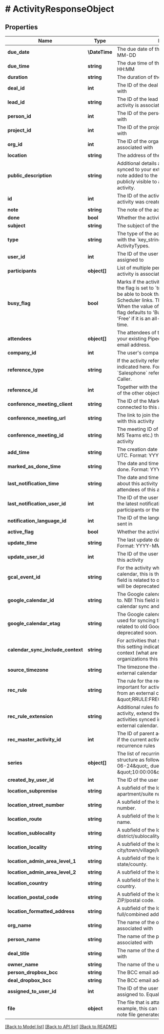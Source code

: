# # ActivityResponseObject

## Properties

Name | Type | Description | Notes
------------ | ------------- | ------------- | -------------
**due_date** | **\DateTime** | The due date of the activity. Format: YYYY-MM-DD | [optional]
**due_time** | **string** | The due time of the activity in UTC. Format: HH:MM | [optional]
**duration** | **string** | The duration of the activity. Format: HH:MM | [optional]
**deal_id** | **int** | The ID of the deal this activity is associated with | [optional]
**lead_id** | **string** | The ID of the lead in the UUID format this activity is associated with | [optional]
**person_id** | **int** | The ID of the person this activity is associated with | [optional]
**project_id** | **int** | The ID of the project this activity is associated with | [optional]
**org_id** | **int** | The ID of the organization this activity is associated with | [optional]
**location** | **string** | The address of the activity. | [optional]
**public_description** | **string** | Additional details about the activity that is synced to your external calendar. Unlike the note added to the activity, the description is publicly visible to any guests added to the activity. | [optional]
**id** | **int** | The ID of the activity, generated when the activity was created | [optional]
**note** | **string** | The note of the activity (HTML format) | [optional]
**done** | **bool** | Whether the activity is done or not | [optional]
**subject** | **string** | The subject of the activity | [optional]
**type** | **string** | The type of the activity. This is in correlation with the &#x60;key_string&#x60; parameter of ActivityTypes. | [optional]
**user_id** | **int** | The ID of the user whom the activity is assigned to | [optional]
**participants** | **object[]** | List of multiple persons (participants) this activity is associated with | [optional]
**busy_flag** | **bool** | Marks if the activity is set as &#39;Busy&#39; or &#39;Free&#39;. If the flag is set to &#x60;true&#x60;, your customers will not be able to book that time slot through any Scheduler links. The flag can also be unset. When the value of the flag is unset (&#x60;null&#x60;), the flag defaults to &#39;Busy&#39; if it has a time set, and &#39;Free&#39; if it is an all-day event without specified time. | [optional]
**attendees** | **object[]** | The attendees of the activity. This can be either your existing Pipedrive contacts or an external email address. | [optional]
**company_id** | **int** | The user&#39;s company ID | [optional]
**reference_type** | **string** | If the activity references some other object, it is indicated here. For example, value &#x60;Salesphone&#x60; refers to activities created with Caller. | [optional]
**reference_id** | **int** | Together with the &#x60;reference_type&#x60;, gives the ID of the other object | [optional]
**conference_meeting_client** | **string** | The ID of the Marketplace app, which is connected to this activity | [optional]
**conference_meeting_url** | **string** | The link to join the meeting which is associated with this activity | [optional]
**conference_meeting_id** | **string** | The meeting ID of the meeting provider (Zoom, MS Teams etc.) that is associated with this activity | [optional]
**add_time** | **string** | The creation date and time of the activity in UTC. Format: YYYY-MM-DD HH:MM:SS. | [optional]
**marked_as_done_time** | **string** | The date and time this activity was marked as done. Format: YYYY-MM-DD HH:MM:SS. | [optional]
**last_notification_time** | **string** | The date and time of latest notifications sent about this activity to the participants or the attendees of this activity | [optional]
**last_notification_user_id** | **int** | The ID of the user who triggered the sending of the latest notifications about this activity to the participants or the attendees of this activity | [optional]
**notification_language_id** | **int** | The ID of the language the notifications are sent in | [optional]
**active_flag** | **bool** | Whether the activity is active or not | [optional]
**update_time** | **string** | The last update date and time of the activity. Format: YYYY-MM-DD HH:MM:SS. | [optional]
**update_user_id** | **int** | The ID of the user who was the last to update this activity | [optional]
**gcal_event_id** | **string** | For the activity which syncs to Google calendar, this is the Google event ID. NB! This field is related to old Google calendar sync and will be deprecated soon. | [optional]
**google_calendar_id** | **string** | The Google calendar ID that this activity syncs to. NB! This field is related to old Google calendar sync and will be deprecated soon. | [optional]
**google_calendar_etag** | **string** | The Google calendar API etag (version) that is used for syncing this activity. NB! This field is related to old Google calendar sync and will be deprecated soon. | [optional]
**calendar_sync_include_context** | **string** | For activities that sync to an external calendar, this setting indicates if the activity syncs with context (what are the deals, persons, organizations this activity is related to) | [optional]
**source_timezone** | **string** | The timezone the activity was created in an external calendar | [optional]
**rec_rule** | **string** | The rule for the recurrence of the activity. Is important for activities synced into Pipedrive from an external calendar. Example: \&quot;RRULE:FREQ&#x3D;WEEKLY;BYDAY&#x3D;WE\&quot; | [optional]
**rec_rule_extension** | **string** | Additional rules for the recurrence of the activity, extend the &#x60;rec_rule&#x60;. Is important for activities synced into Pipedrive from an external calendar. | [optional]
**rec_master_activity_id** | **int** | The ID of parent activity for a recurrent activity if the current activity is an exception to recurrence rules | [optional]
**series** | **object[]** | The list of recurring activity instances. It is in a structure as follows: &#x60;[{due_date: \&quot;2020-06-24\&quot;, due_time: \&quot;10:00:00\&quot;}]&#x60; | [optional]
**created_by_user_id** | **int** | The ID of the user who created the activity | [optional]
**location_subpremise** | **string** | A subfield of the location field. Indicates apartment/suite number. | [optional]
**location_street_number** | **string** | A subfield of the location field. Indicates house number. | [optional]
**location_route** | **string** | A subfield of the location field. Indicates street name. | [optional]
**location_sublocality** | **string** | A subfield of the location field. Indicates district/sublocality. | [optional]
**location_locality** | **string** | A subfield of the location field. Indicates city/town/village/locality. | [optional]
**location_admin_area_level_1** | **string** | A subfield of the location field. Indicates state/county. | [optional]
**location_admin_area_level_2** | **string** | A subfield of the location field. Indicates region. | [optional]
**location_country** | **string** | A subfield of the location field. Indicates country. | [optional]
**location_postal_code** | **string** | A subfield of the location field. Indicates ZIP/postal code. | [optional]
**location_formatted_address** | **string** | A subfield of the location field. Indicates full/combined address. | [optional]
**org_name** | **string** | The name of the organization this activity is associated with | [optional]
**person_name** | **string** | The name of the person this activity is associated with | [optional]
**deal_title** | **string** | The name of the deal this activity is associated with | [optional]
**owner_name** | **string** | The name of the user this activity is owned by | [optional]
**person_dropbox_bcc** | **string** | The BCC email address of the person | [optional]
**deal_dropbox_bcc** | **string** | The BCC email address of the deal | [optional]
**assigned_to_user_id** | **int** | The ID of the user to whom the activity is assigned to. Equal to &#x60;user_id&#x60;. | [optional]
**file** | **object** | The file that is attached to this activity. For example, this can be a reference to an audio note file generated with Pipedrive mobile app. | [optional]

[[Back to Model list]](../../README.md#models) [[Back to API list]](../../README.md#endpoints) [[Back to README]](../../README.md)
